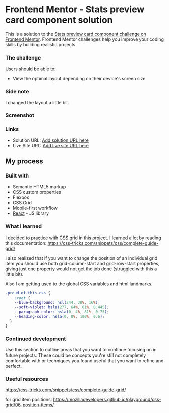 # Frontend Mentor - Stats preview card component solution

This is a solution to the [Stats preview card component challenge on Frontend Mentor](https://www.frontendmentor.io/challenges/stats-preview-card-component-8JqbgoU62). Frontend Mentor challenges help you improve your coding skills by building realistic projects.

### The challenge

Users should be able to:
- View the optimal layout depending on their device's screen size


### Side note

I changed the layout a little bit.

### Screenshot



### Links

- Solution URL: [Add solution URL here](https://your-solution-url.com)
- Live Site URL: [Add live site URL here](https://your-live-site-url.com)

## My process

### Built with

- Semantic HTML5 markup
- CSS custom properties
- Flexbox
- CSS Grid
- Mobile-first workflow
- [React](https://reactjs.org/) - JS library

### What I learned

I decided to practice with CSS grid in this project. I learned a lot by reading this documentation: https://css-tricks.com/snippets/css/complete-guide-grid/

I also realized that if you want to change the position of an individual grid item you should use both grid-column-start and grid-row-start properties, giving just one property would not get the job done (struggled with this a little bit).

Also I am getting used to the global CSS variables and html landmarks.


```css
.proud-of-this-css {
    :root {
  	--blue-background: hsl(244, 38%, 16%);
  	--soft-violet: hsla(277, 64%, 61%, 0.445);
  	--paragraph-color: hsla(0, 4%, 81%, 0.75);
  	--heading-color: hsla(0, 0%, 100%, 0.6);
  } 
}
```

### Continued development

Use this section to outline areas that you want to continue focusing on in future projects. These could be concepts you're still not completely comfortable with or techniques you found useful that you want to refine and perfect.


### Useful resources

https://css-tricks.com/snippets/css/complete-guide-grid/

for grid item positions: https://mozilladevelopers.github.io/playground/css-grid/06-position-items/
